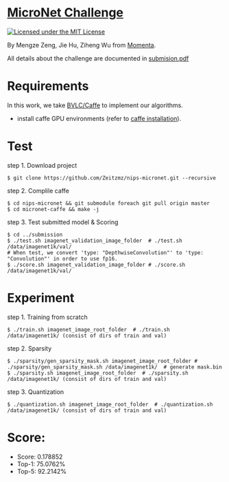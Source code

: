 # [MicroNet Challenge](https://micronet-challenge.github.io/)

[![Licensed under the MIT License](https://img.shields.io/badge/License-MIT-blue.svg)](https://github.com/Zeitzmz/nips-micronet/blob/master/LICENSE)

By Mengze Zeng, Jie Hu, Ziheng Wu from [Momenta](https://www.momenta.ai/).

All details about the challenge are documented in [submision.pdf](https://github.com/Zeitzmz/nips-micronet/blob/master/submission.pdf)


# Requirements
In this work, we take [BVLC/Caffe](https://caffe.berkeleyvision.org/) to implement our algorithms.
- install caffe GPU environments (refer to [caffe installation](https://caffe.berkeleyvision.org/installation.html)).


# Test
step 1. Download project
```
$ git clone https://github.com/Zeitzmz/nips-micronet.git --recursive
```
step 2. Complile caffe
```
$ cd nips-micronet && git submodule foreach git pull origin master
$ cd micronet-caffe && make -j
```
step 3. Test submitted model & Scoring
``` 
$ cd ../submission
$ ./test.sh imagenet_validation_image_folder  # ./test.sh /data/imagenet1k/val/
# When test, we convert 'type: "DepthwiseConvolution"' to 'type: "Convolution"' in order to use fp16.
$ ./score.sh imagenet_validation_image_folder # ./score.sh /data/imagenet1k/val/
```

# Experiment
step 1. Training from scratch
```
$ ./train.sh imagenet_image_root_folder  # ./train.sh /data/imagenet1k/ (consist of dirs of train and val)
```
step 2. Sparsity
```
$ ./sparsity/gen_sparsity_mask.sh imagenet_image_root_folder # ./sparsity/gen_sparsity_mask.sh /data/imagenet1k/  # generate mask.bin
$ ./sparsity.sh imagenet_image_root_folder  # ./sparsity.sh /data/imagenet1k/ (consist of dirs of train and val)
```
step 3. Quantization
```
$ ./quantization.sh imagenet_image_root_folder  # ./quantization.sh /data/imagenet1k/ (consist of dirs of train and val)
```


# Score:
- Score: 0.178852
- Top-1: 75.0762%
- Top-5: 92.2142%

